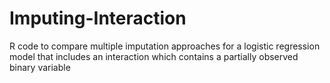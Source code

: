 # Imputing-Interaction
R code to compare multiple imputation approaches for a logistic regression model that includes an interaction which contains a partially observed binary variable
